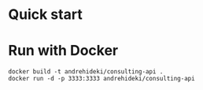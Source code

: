# Quick start

# Run with Docker
```
docker build -t andrehideki/consulting-api .
docker run -d -p 3333:3333 andrehideki/consulting-api
```